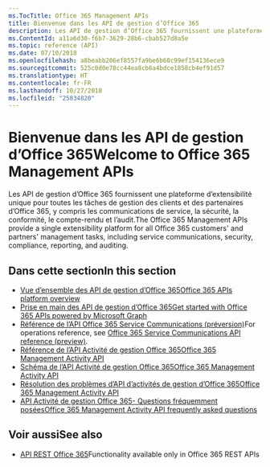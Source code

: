 ```yaml
---
ms.TocTitle: Office 365 Management APIs
title: Bienvenue dans les API de gestion d’Office 365
description: Les API de gestion d’Office 365 fournissent une plateforme d’extensibilité unique pour toutes les tâches de gestion des clients et des partenaires d’Office 365, y compris les communications de service, la sécurité, la conformité, le compte-rendu et l’audit.
ms.ContentId: a11a6d30-f6b7-3629-28b6-cbab527d8a5e
ms.topic: reference (API)
ms.date: 07/10/2018
ms.openlocfilehash: a8beabb206ef8557fa9be6b60c99ef154136ece9
ms.sourcegitcommit: 525c0d0e78cc44ea8cb6a4bdce1858cb4ef91d57
ms.translationtype: HT
ms.contentlocale: fr-FR
ms.lasthandoff: 10/27/2018
ms.locfileid: "25834820"
---
```

# <a name="welcome-to-office-365-management-apis"></a><span data-ttu-id="5cd13-103">Bienvenue dans les API de gestion d’Office 365</span><span class="sxs-lookup"><span data-stu-id="5cd13-103">Welcome to Office 365 Management APIs</span></span>

<span data-ttu-id="5cd13-104">Les API de gestion d’Office 365 fournissent une plateforme d’extensibilité unique pour toutes les tâches de gestion des clients et des partenaires d’Office 365, y compris les communications de service, la sécurité, la conformité, le compte-rendu et l’audit.</span><span class="sxs-lookup"><span data-stu-id="5cd13-104">The Office 365 Management APIs provide a single extensibility platform for all Office 365 customers' and partners' management tasks, including service communications, security, compliance, reporting, and auditing.</span></span>

## <a name="in-this-section"></a><span data-ttu-id="5cd13-105">Dans cette section</span><span class="sxs-lookup"><span data-stu-id="5cd13-105">In this section</span></span>

- [<span data-ttu-id="5cd13-106">Vue d’ensemble des API de gestion d’Office 365</span><span class="sxs-lookup"><span data-stu-id="5cd13-106">Office 365 APIs platform overview</span></span>](office-365-management-apis-overview.md)
- [<span data-ttu-id="5cd13-107">Prise en main des API de gestion d’Office 365</span><span class="sxs-lookup"><span data-stu-id="5cd13-107">Get started with Office 365 APIs powered by Microsoft Graph</span></span>](get-started-with-office-365-management-apis.md)
- <span data-ttu-id="5cd13-108">[Référence de l’API Office 365 Service Communications (préversion)](office-365-service-communications-api-reference.md)</span><span class="sxs-lookup"><span data-stu-id="5cd13-108">For operations reference, see [Office 365 Service Communications API reference (preview)](office-365-service-communications-api-reference.md).</span></span>
- [<span data-ttu-id="5cd13-109">Référence de l’API Activité de gestion Office 365</span><span class="sxs-lookup"><span data-stu-id="5cd13-109">Office 365 Management Activity API</span></span>](office-365-management-activity-api-reference.md)
- [<span data-ttu-id="5cd13-110">Schéma de l’API Activité de gestion Office 365</span><span class="sxs-lookup"><span data-stu-id="5cd13-110">Office 365 Management Activity API</span></span>](office-365-management-activity-api-schema.md)
- [<span data-ttu-id="5cd13-111">Résolution des problèmes d’API d’activités de gestion d’Office 365</span><span class="sxs-lookup"><span data-stu-id="5cd13-111">Office 365 Management Activity API</span></span>](troubleshooting-the-office-365-management-activity-api.md)
- [<span data-ttu-id="5cd13-112">API Activité de gestion Office 365- Questions fréquemment posées</span><span class="sxs-lookup"><span data-stu-id="5cd13-112">Office 365 Management Activity API frequently asked questions</span></span>](office-365-management-activity-api-faq.md)

## <a name="see-also"></a><span data-ttu-id="5cd13-113">Voir aussi</span><span class="sxs-lookup"><span data-stu-id="5cd13-113">See also</span></span>

- <span data-ttu-id="5cd13-114">[API REST Office 365](https://docs.microsoft.com/fr-FR/previous-versions/office/office-365-api/how-to/platform-development-overview)</span><span class="sxs-lookup"><span data-stu-id="5cd13-114">[](https://docs.microsoft.com/fr-FR/previous-versions/office/office-365-api/how-to/platform-development-overview)Functionality available only in Office 365 REST APIs</span></span>
